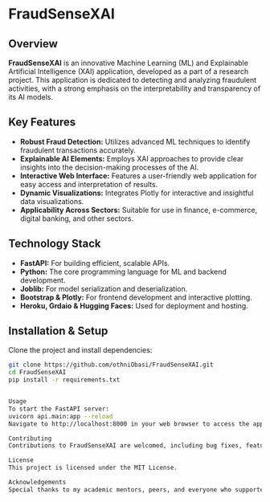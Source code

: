 # FraudSenseXAI

## Overview
**FraudSenseXAI** is an innovative Machine Learning (ML) and Explainable Artificial Intelligence (XAI) application, developed as a part of a research project. This application is dedicated to detecting and analyzing fraudulent activities, with a strong emphasis on the interpretability and transparency of its AI models.

## Key Features
- **Robust Fraud Detection:** Utilizes advanced ML techniques to identify fraudulent transactions accurately.
- **Explainable AI Elements:** Employs XAI approaches to provide clear insights into the decision-making processes of the AI.
- **Interactive Web Interface:** Features a user-friendly web application for easy access and interpretation of results.
- **Dynamic Visualizations:** Integrates Plotly for interactive and insightful data visualizations.
- **Applicability Across Sectors:** Suitable for use in finance, e-commerce, digital banking, and other sectors.

## Technology Stack
- **FastAPI:** For building efficient, scalable APIs.
- **Python:** The core programming language for ML and backend development.
- **Joblib:** For model serialization and deserialization.
- **Bootstrap & Plotly:** For frontend development and interactive plotting.
- **Heroku, Grdaio & Hugging Faces:** Used for deployment and hosting.

## Installation & Setup
Clone the project and install dependencies:
```bash
git clone https://github.com/othniObasi/FraudSenseXAI.git
cd FraudSenseXAI
pip install -r requirements.txt


Usage
To start the FastAPI server:
uvicorn api.main:app --reload
Navigate to http://localhost:8000 in your web browser to access the application.

Contributing
Contributions to FraudSenseXAI are welcomed, including bug fixes, feature enhancements, and documentation improvements. Please feel free to submit pull requests or open issues.

License
This project is licensed under the MIT License.

Acknowledgements
Special thanks to my academic mentors, peers, and everyone who supported and guided me throughout the development of this project. Your insights and assistance have been invaluable.
